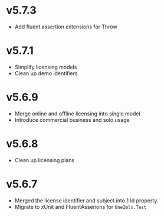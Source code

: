 # v5.7.3
- Add fluent assertion extensions for Throw

# v5.7.1
- Simplify licensing models
- Clean up demo identifiers

# v5.6.9
- Merge online and offline licensing into single model
- Introduce commercial business and solo usage

# v5.6.8
- Clean up licensing plans

# v5.6.7
- Merged the license identifier and subject into 1 Id property.
- Migrate to xUnit and FluentAsserions for `OneImlx.Test`